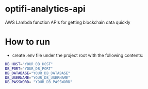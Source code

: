 # optifi-analytics-api
AWS Lambda function APIs for getting blockchain data quickly


# How to run
- create .env file under the project root with the following contents:
```bash
DB_HOST="YOUR_DB_HOST"
DB_PORT="YOUR_DB_PORT"
DB_DATABASE="YOUR_DB_DATABASE"
DB_USERNAME="YOUR_DB_USERNAME"
DB_PASSWORD= "YOUR_DB_PASSWORD"
```